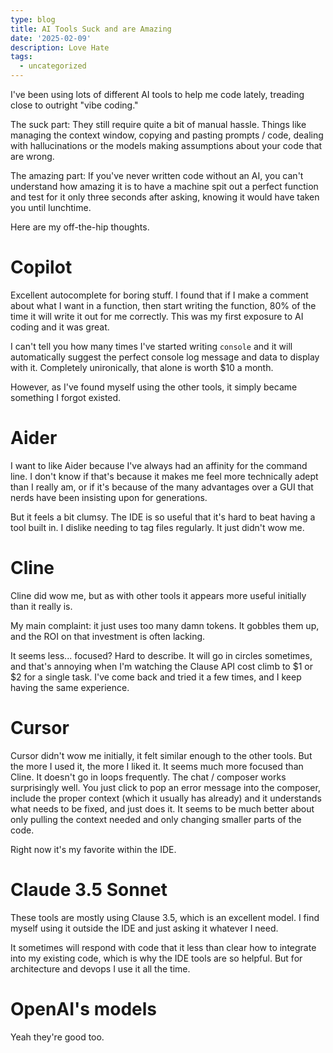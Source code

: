 ```yaml
---
type: blog
title: AI Tools Suck and are Amazing
date: '2025-02-09'
description: Love Hate
tags:
  - uncategorized
---
```



I've been using lots of different AI tools to help me code lately, treading close to outright "vibe coding."

The suck part: They still require quite a bit of manual hassle. Things like managing the context window, copying and pasting prompts / code, dealing with hallucinations or the models making assumptions about your code that are wrong.

The amazing part: If you've never written code without an AI, you can't understand how amazing it is to have a machine spit out a perfect function and test for it only three seconds after asking, knowing it would have taken you until lunchtime.

Here are my off-the-hip thoughts.

# Copilot

Excellent autocomplete for boring stuff. I found that if I make a comment about what I want in a function, then start writing the function, 80% of the time it will write it out for me correctly. This was my first exposure to AI coding and it was great. 

I can't tell you how many times I've started writing `console` and it will automatically suggest the perfect console log message and data to display with it. Completely unironically, that alone is worth $10 a month. 

However, as I've found myself using the other tools, it simply became something I forgot existed.

# Aider

I want to like Aider because I've always had an affinity for the command line. I don't know if that's because it makes me feel more technically adept than I really am, or if it's because of the many advantages over a GUI that nerds have been insisting upon for generations.

But it feels a bit clumsy. The IDE is so useful that it's hard to beat having a tool built in. I dislike needing to tag files regularly. It just didn't wow me.

# Cline

Cline did wow me, but as with other tools it appears more useful initially than it really is.

My main complaint: it just uses too many damn tokens. It gobbles them up, and the ROI on that investment is often lacking.

It seems less... focused? Hard to describe. It will go in circles sometimes, and that's annoying when I'm watching the Clause API cost climb to $1 or $2 for a single task. I've come back and tried it a few times, and I keep having the same experience.

# Cursor

Cursor didn't wow me initially, it felt similar enough to the other tools. But the more I used it, the more I liked it. It seems much more focused than Cline. It doesn't go in loops frequently. The chat / composer works surprisingly well. You just click to pop an error message into the composer, include the proper context (which it usually has already) and it understands what needs to be fixed, and just does it. It seems to be much better about only pulling the context needed and only changing smaller parts of the code.

Right now it's my favorite within the IDE.

# Claude 3.5 Sonnet

These tools are mostly using Clause 3.5, which is an excellent model. I find myself using it outside the IDE and just asking it whatever I need.

It sometimes will respond with code that it less than clear how to integrate into my existing code, which is why the IDE tools are so helpful. But for architecture and devops I use it all the time.

# OpenAI's models

Yeah they're good too. 
